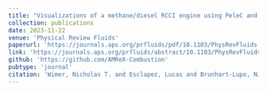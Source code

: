 ```yaml
---
title: "Visualizations of a methane/diesel RCCI engine using PeleC and PeleLMeX"
collection: publications
date: 2023-11-22
venue: 'Physical Review Fluids'
paperurl: 'https://journals.aps.org/prfluids/pdf/10.1103/PhysRevFluids.8.110511'
link: 'https://journals.aps.org/prfluids/abstract/10.1103/PhysRevFluids.8.110511'
github: 'https://github.com/AMReX-Combustion'
pubtype: 'journal'
citation: 'Wimer, Nicholas T. and Esclapez, Lucas and Brunhart-Lupo, Nicholas and Henry de Frahan, Marc and Rahimi, Mohammad, and Hassanaly, Malik and Rood, Jon and Yellapantula, Shashank and Perry, Bruce and Martin, Michael and Doronina, Olga and Appukuttan, Sreejith N. and Rieth, Martin and Day, Marc (2023). &quot; Visualizations of a methane/diesel RCCI engine using PeleC and PeleLMeX.&quot; <i>Physical Review Fluids</i>, Vol. 8, 110511'
---
```

